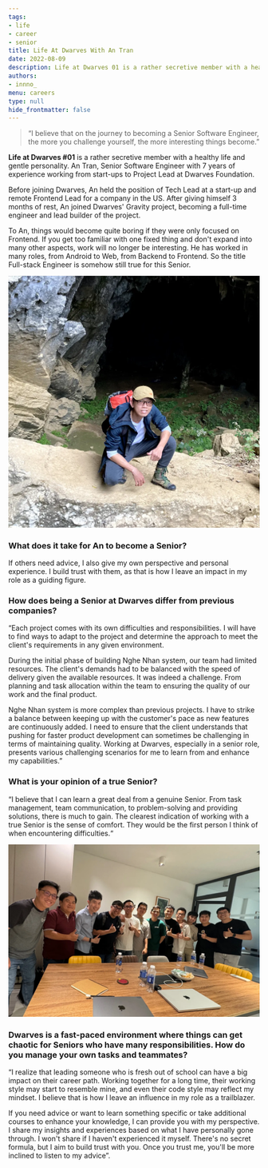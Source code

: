 ```yaml
---
tags: 
- life
- career
- senior
title: Life At Dwarves With An Tran
date: 2022-08-09
description: Life at Dwarves 01 is a rather secretive member with a healthy life and gentle personality. An Tran, Senior Software Engineer with 7 years of experience working from start-ups to Project Lead at Dwarves Foundation. 
authors: 
- innno_
menu: careers
type: null
hide_frontmatter: false
---
```


> “I believe that on the journey to becoming a Senior Software Engineer, the more you challenge yourself, the more interesting things become.”

**Life at Dwarves #01** is a rather secretive member with a healthy life and gentle personality. An Tran, Senior Software Engineer with 7 years of experience working from start-ups to Project Lead at Dwarves Foundation. 

Before joining Dwarves, An held the position of Tech Lead at a start-up and remote Frontend Lead for a company in the US. After giving himself 3 months of rest, An joined Dwarves' Gravity project, becoming a full-time engineer and lead builder of the project.

To An, things would become quite boring if they were only focused on Frontend. If you get too familiar with one fixed thing and don't expand into many other aspects, work will no longer be interesting. He has worked in many roles, from Android to Web, from Backend to Frontend. So the title Full-stack Engineer is somehow still true for this Senior. 

![](assets/life-at-dwarves-with-an-tran_the-more-you-challenge-yourself-the-more-exciting-it-gets-an-tran_life-at-dwarves-with-an-tran-the-more-you-challenge-yourself-the-more-exciting-it-gets_9e2ac4cd6681cdf0a45399021f20a4cd_md5.webp)

### What does it take for An to become a Senior?
If others need advice, I also give my own perspective and personal experience. I build trust with them, as that is how I leave an impact in my role as a guiding figure.

### How does being a Senior at Dwarves differ from previous companies?
“Each project comes with its own difficulties and responsibilities. I will have to find ways to adapt to the project and determine the approach to meet the client's requirements in any given environment.

During the initial phase of building Nghe Nhan system, our team had limited resources. The client's demands had to be balanced with the speed of delivery given the available resources. It was indeed a challenge. From planning and task allocation within the team to ensuring the quality of our work and the final product.

Nghe Nhan system is more complex than previous projects. I have to strike a balance between keeping up with the customer's pace as new features are continuously added. I need to ensure that the client understands that pushing for faster product development can sometimes be challenging in terms of maintaining quality. Working at Dwarves, especially in a senior role, presents various challenging scenarios for me to learn from and enhance my capabilities.”

### What is your opinion of a true Senior?
“I believe that I can learn a great deal from a genuine Senior. From task management, team communication, to problem-solving and providing solutions, there is much to gain. The clearest indication of working with a true Senior is the sense of comfort. They would be the first person I think of when encountering difficulties.“

![](assets/life-at-dwarves-with-an-tran_the-more-you-challenge-yourself-the-more-exciting-it-gets-an-tran_96b7765a-86b3-43d2-8f4a-8ee09d21b695.webp)

### Dwarves is a fast-paced environment where things can get chaotic for Seniors who have many responsibilities. How do you manage your own tasks and teammates?
“I realize that leading someone who is fresh out of school can have a big impact on their career path. Working together for a long time, their working style may start to resemble mine, and even their code style may reflect my mindset. I believe that is how I leave an influence in my role as a trailblazer.

If you need advice or want to learn something specific or take additional courses to enhance your knowledge, I can provide you with my perspective. I share my insights and experiences based on what I have personally gone through. I won't share if I haven't experienced it myself. There's no secret formula, but I aim to build trust with you. Once you trust me, you'll be more inclined to listen to my advice”.